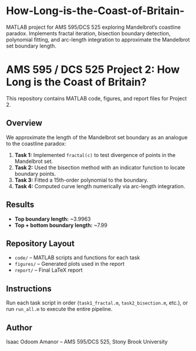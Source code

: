 # How-Long-is-the-Coast-of-Britain-
MATLAB project for AMS 595/DCS 525 exploring Mandelbrot’s coastline paradox. Implements fractal iteration, bisection boundary detection, polynomial fitting, and arc-length integration to approximate the Mandelbrot set boundary length.
# AMS 595 / DCS 525 Project 2: How Long is the Coast of Britain?

This repository contains MATLAB code, figures, and report files for Project 2.

## Overview
We approximate the length of the Mandelbrot set boundary as an analogue to the coastline paradox:
1. **Task 1:** Implemented `fractal(c)` to test divergence of points in the Mandelbrot set.
2. **Task 2:** Used the bisection method with an indicator function to locate boundary points.
3. **Task 3:** Fitted a 15th-order polynomial to the boundary.
4. **Task 4:** Computed curve length numerically via arc-length integration.

## Results
- **Top boundary length:** ~3.9963  
- **Top + bottom boundary length:** ~7.99  

## Repository Layout
- `code/` – MATLAB scripts and functions for each task  
- `figures/` – Generated plots used in the report  
- `report/` – Final LaTeX report  

## Instructions
Run each task script in order (`task1_fractal.m`, `task2_bisection.m`, etc.), or run `run_all.m` to execute the entire pipeline.

## Author
Isaac Odoom Amanor – AMS 595/DCS 525, Stony Brook University

